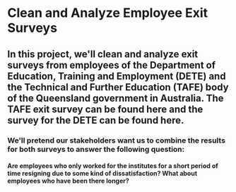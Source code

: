 # Clean and Analyze Employee Exit Surveys
## In this project, we'll clean and analyze exit surveys from employees of the Department of Education, Training and Employment (DETE) and the Technical and Further Education (TAFE) body of the Queensland government in Australia. The TAFE exit survey can be found here and the survey for the DETE can be found here.

### We'll pretend our stakeholders want us to combine the results for both surveys to answer the following question:

#### Are employees who only worked for the institutes for a short period of time resigning due to some kind of dissatisfaction? What about employees who have been there longer?
